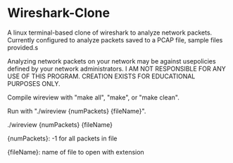 # Wireshark-Clone
A linux terminal-based clone of wireshark to analyze network packets. Currently configured to analyze packets saved to a PCAP file, sample files provided.s

Analyzing network packets on your network may be against usepolicies defined by your network administrators.
I AM NOT RESPONSIBLE FOR ANY USE OF THIS PROGRAM. CREATION EXISTS FOR EDUCATIONAL PURPOSES ONLY.

Compile wireview with "make all", "make", or "make clean".

Run with "./wireview {numPackets} {fileName}".

./wireview {numPackets} {fileName}

{numPackets}:
-1 for all packets in file

{fileName}:
name of file to open with extension
